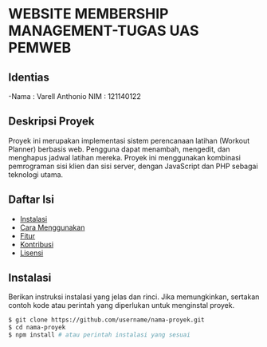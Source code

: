 # WEBSITE MEMBERSHIP MANAGEMENT-TUGAS UAS PEMWEB

## Identias
  -Nama : Varell Anthonio
  NIM  : 121140122

## Deskripsi Proyek
  Proyek ini merupakan implementasi sistem perencanaan latihan (Workout Planner) berbasis web. Pengguna dapat menambah, mengedit, dan menghapus jadwal latihan mereka. Proyek ini menggunakan kombinasi pemrograman sisi klien dan sisi server, dengan JavaScript dan PHP sebagai teknologi utama.

## Daftar Isi

- [Instalasi](#instalasi)
- [Cara Menggunakan](#cara-menggunakan)
- [Fitur](#fitur)
- [Kontribusi](#kontribusi)
- [Lisensi](#lisensi)

## Instalasi

Berikan instruksi instalasi yang jelas dan rinci. Jika memungkinkan, sertakan contoh kode atau perintah yang diperlukan untuk menginstal proyek.

```bash
$ git clone https://github.com/username/nama-proyek.git
$ cd nama-proyek
$ npm install # atau perintah instalasi yang sesuai
